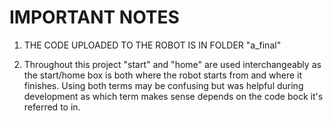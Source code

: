 
IMPORTANT NOTES
===============

1. THE CODE UPLOADED TO THE ROBOT IS IN FOLDER "a_final"

2. Throughout this project "start" and "home" are used interchangeably as the start/home box is both where the robot starts from and where it finishes. Using both terms may be confusing but was helpful during development as which term makes sense depends on the code bock it's referred to in.